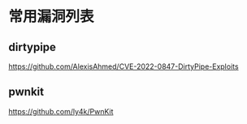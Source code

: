 # 常用漏洞列表
## dirtypipe
https://github.com/AlexisAhmed/CVE-2022-0847-DirtyPipe-Exploits

## pwnkit
https://github.com/ly4k/PwnKit
